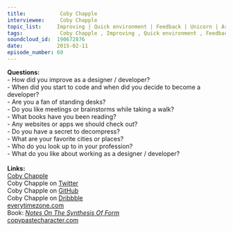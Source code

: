 ```yaml
--- 
title:           Coby Chapple 
interviewee:     Coby Chapple 
topic_list:     Improving | Quick environment | Feedback | Unicorn | Architecture & design | Mountain Biking | Decompress | Flow state | New Zealand
tags:            Coby Chapple , Improving , Quick environment , Feedback , Unicorn , Architecture  design , Mountain Biking , Decompress , Flow state , New Zealand
soundcloud_id:  190672876
date:           2015-02-11
episode_number: 60
---
```


<p class="show_notes_display"><b>Questions:</b><br>- How did you improve as a designer / developer?<br>- When did you start to code and when did you decide to become a developer?<br>- Are you a fan of standing desks?<br>- Do you like meetings or brainstorms while taking a walk?<br>- What books have you been reading?<br>- Any websites or apps we should check out?<br>- Do you have a secret to decompress?<br>- What are your favorite cities or places?<br>- Who do you look up to in your profession?<br>- What do you like about working as a designer / developer?<br><br><b>Links:</b><br><a rel="nofollow" target="_blank" href="http://cobyism.com/">Coby Chapple</a><br>Coby Chapple on <a rel="nofollow" target="_blank" href="https://twitter.com/cobyism">Twitter</a><br>Coby Chapple on <a rel="nofollow" target="_blank" href="https://github.com/cobyism">GitHub</a><br>Coby Chapple on <a rel="nofollow" target="_blank" href="https://dribbble.com/cobyism">Dribbble</a><br><a rel="nofollow" target="_blank" href="http://everytimezone.com/">everytimezone.com</a><br>Book: <i><a rel="nofollow" target="_blank" href="http://monoskop.org/images/f/ff/Alexander_Christopher_Notes_on_the_Synthesis_of_Form.pdf">Notes On The Synthesis Of Form</a></i><br><a rel="nofollow" target="_blank" href="http://copypastecharacter.com/">copypastecharacter.com</a></p>
